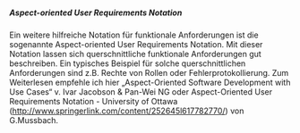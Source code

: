 ##### Aspect-oriented User Requirements Notation
Ein weitere hilfreiche Notation für funktionale Anforderungen ist die sogenannte Aspect-oriented User Requirements Notation. Mit dieser Notation lassen sich querschnittliche funktionale Anforderungen gut beschreiben. Ein typisches Beispiel für solche querschnittlichen Anforderungen sind z.B. Rechte von Rollen oder Fehlerprotokollierung.
Zum Weiterlesen empfehle ich hier „Aspect-Oriented Software Development with Use Cases“ v. Ivar Jacobson & Pan-Wei NG oder Aspect-Oriented User Requirements Notation - University of Ottawa (http://www.springerlink.com/content/252645l617782770/) von G.Mussbach.